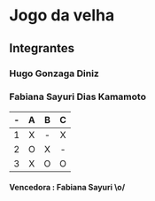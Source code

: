 # Jogo da velha
## Integrantes
### Hugo Gonzaga Diniz
### Fabiana Sayuri Dias Kamamoto

| -  |  A     | B     | C     |
| -- | :---:  | :---: | :---: |
| 1  | X      | -     | X     |
| 2  | O      | X     | -     |
| 3  | X      | O     | O     |

#### Vencedora : Fabiana Sayuri \o/

